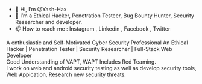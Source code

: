 - 👋 Hi, I’m @Yash-Hax<br>
- 👀 I’m a Ethical Hacker, Penetration Testeer, Bug Bounty Hunter, Security Researcher and developer. 
- 📫 How to reach me : Instagram , Linkedin , Facebook , Twitter 

A enthusiastic and Self-Motivated Cyber Security Professional                                                                                                                     An Ethical Hacker | Penetration Tester | Security Researcher | Full-Stack Web Developer<br>                                                                                                                       Good Understanding of VAPT, WAPT Includes Red Teaming.    
                   I work on web and android security testing as well as develop security tools, Web Appication, Research new security threats.                                                                                                                   
